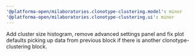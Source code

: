```yaml
---
'@platforma-open/milaboratories.clonotype-clustering.model': minor
'@platforma-open/milaboratories.clonotype-clustering.ui': minor
---
```


Add cluster size histogram, remove advanced settings panel and fix plot defaults picking up data from previous block if there is another clonotype-clustering block.
